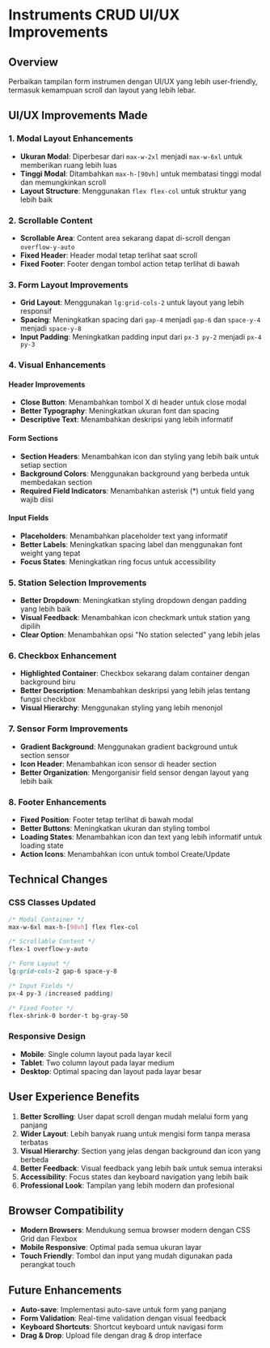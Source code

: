 # Instruments CRUD UI/UX Improvements

## Overview
Perbaikan tampilan form instrumen dengan UI/UX yang lebih user-friendly, termasuk kemampuan scroll dan layout yang lebih lebar.

## UI/UX Improvements Made

### 1. Modal Layout Enhancements
- **Ukuran Modal**: Diperbesar dari `max-w-2xl` menjadi `max-w-6xl` untuk memberikan ruang lebih luas
- **Tinggi Modal**: Ditambahkan `max-h-[90vh]` untuk membatasi tinggi modal dan memungkinkan scroll
- **Layout Structure**: Menggunakan `flex flex-col` untuk struktur yang lebih baik

### 2. Scrollable Content
- **Scrollable Area**: Content area sekarang dapat di-scroll dengan `overflow-y-auto`
- **Fixed Header**: Header modal tetap terlihat saat scroll
- **Fixed Footer**: Footer dengan tombol action tetap terlihat di bawah

### 3. Form Layout Improvements
- **Grid Layout**: Menggunakan `lg:grid-cols-2` untuk layout yang lebih responsif
- **Spacing**: Meningkatkan spacing dari `gap-4` menjadi `gap-6` dan `space-y-4` menjadi `space-y-8`
- **Input Padding**: Meningkatkan padding input dari `px-3 py-2` menjadi `px-4 py-3`

### 4. Visual Enhancements

#### Header Improvements
- **Close Button**: Menambahkan tombol X di header untuk close modal
- **Better Typography**: Meningkatkan ukuran font dan spacing
- **Descriptive Text**: Menambahkan deskripsi yang lebih informatif

#### Form Sections
- **Section Headers**: Menambahkan icon dan styling yang lebih baik untuk setiap section
- **Background Colors**: Menggunakan background yang berbeda untuk membedakan section
- **Required Field Indicators**: Menambahkan asterisk (*) untuk field yang wajib diisi

#### Input Fields
- **Placeholders**: Menambahkan placeholder text yang informatif
- **Better Labels**: Meningkatkan spacing label dan menggunakan font weight yang tepat
- **Focus States**: Meningkatkan ring focus untuk accessibility

### 5. Station Selection Improvements
- **Better Dropdown**: Meningkatkan styling dropdown dengan padding yang lebih baik
- **Visual Feedback**: Menambahkan icon checkmark untuk station yang dipilih
- **Clear Option**: Menambahkan opsi "No station selected" yang lebih jelas

### 6. Checkbox Enhancement
- **Highlighted Container**: Checkbox sekarang dalam container dengan background biru
- **Better Description**: Menambahkan deskripsi yang lebih jelas tentang fungsi checkbox
- **Visual Hierarchy**: Menggunakan styling yang lebih menonjol

### 7. Sensor Form Improvements
- **Gradient Background**: Menggunakan gradient background untuk section sensor
- **Icon Header**: Menambahkan icon sensor di header section
- **Better Organization**: Mengorganisir field sensor dengan layout yang lebih baik

### 8. Footer Enhancements
- **Fixed Position**: Footer tetap terlihat di bawah modal
- **Better Buttons**: Meningkatkan ukuran dan styling tombol
- **Loading States**: Menambahkan icon dan text yang lebih informatif untuk loading state
- **Action Icons**: Menambahkan icon untuk tombol Create/Update

## Technical Changes

### CSS Classes Updated
```css
/* Modal Container */
max-w-6xl max-h-[90vh] flex flex-col

/* Scrollable Content */
flex-1 overflow-y-auto

/* Form Layout */
lg:grid-cols-2 gap-6 space-y-8

/* Input Fields */
px-4 py-3 (increased padding)

/* Fixed Footer */
flex-shrink-0 border-t bg-gray-50
```

### Responsive Design
- **Mobile**: Single column layout pada layar kecil
- **Tablet**: Two column layout pada layar medium
- **Desktop**: Optimal spacing dan layout pada layar besar

## User Experience Benefits

1. **Better Scrolling**: User dapat scroll dengan mudah melalui form yang panjang
2. **Wider Layout**: Lebih banyak ruang untuk mengisi form tanpa merasa terbatas
3. **Visual Hierarchy**: Section yang jelas dengan background dan icon yang berbeda
4. **Better Feedback**: Visual feedback yang lebih baik untuk semua interaksi
5. **Accessibility**: Focus states dan keyboard navigation yang lebih baik
6. **Professional Look**: Tampilan yang lebih modern dan profesional

## Browser Compatibility
- **Modern Browsers**: Mendukung semua browser modern dengan CSS Grid dan Flexbox
- **Mobile Responsive**: Optimal pada semua ukuran layar
- **Touch Friendly**: Tombol dan input yang mudah digunakan pada perangkat touch

## Future Enhancements
- **Auto-save**: Implementasi auto-save untuk form yang panjang
- **Form Validation**: Real-time validation dengan visual feedback
- **Keyboard Shortcuts**: Shortcut keyboard untuk navigasi form
- **Drag & Drop**: Upload file dengan drag & drop interface


